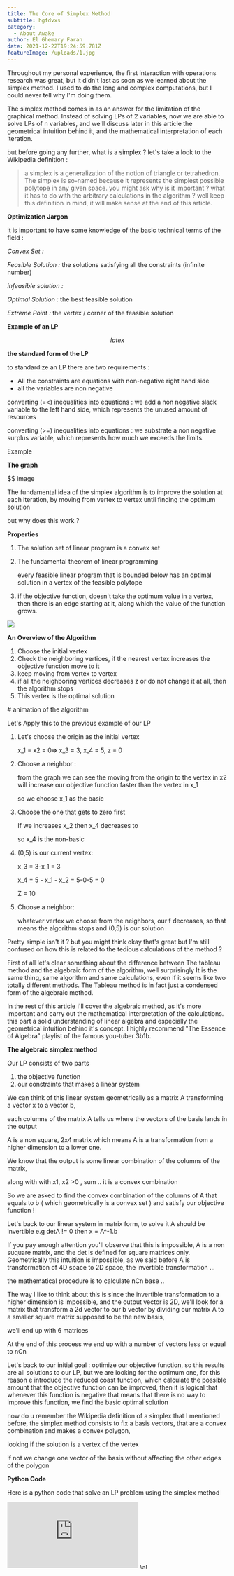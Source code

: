 ```yaml
---
title: The Core of Simplex Method
subtitle: hgfdvxs
category:
  - About Awake
author: El Ghemary Farah
date: 2021-12-22T19:24:59.781Z
featureImage: /uploads/1.jpg
---
```

Throughout my personal experience, the first interaction with operations research was great, but it didn't last as soon as we learned about the simplex method. I used to do the long and complex computations, but I could never tell why I'm doing them.

The simplex method comes in as an answer for the limitation of the graphical method. Instead of solving LPs of 2 variables, now we are able to solve LPs of n variables, and we'll discuss later in this article the geometrical intuition behind it, and the mathematical interpretation of each iteration.

but before going any further, what is a simplex ? let's take a look to the Wikipedia definition :

> a simplex is a generalization of the notion of triangle or tetrahedron. The simplex is so-named because it represents the simplest possible polytope in any given space.
you might ask why is it important ? what it has to do with the arbitrary calculations in the algorithm ? well keep this definition in mind, it will make sense at the end of this article.

**Optimization Jargon**

it is important to have some knowledge of the basic technical terms of the field :

*Convex Set :*

*Feasible Solution :* the solutions satisfying all the constraints (infinite number)

*infeasible solution :*

*Optimal Solution :* the best feasible solution

*Extreme Point :* the vertex / corner of the feasible solution

**Example of an LP**

$$ latex$$

**the standard form of the LP**

to standardize an LP there are two requirements :

* All the constraints are equations with non-negative right hand side
* all the variables are non negative

converting (=<) inequalities into equations : we add a non negative slack variable to the left hand side, which represents the unused amount of resources

converting (>=) inequalities into equations : we substrate a non negative surplus variable, which represents how much we exceeds the limits.

Example

**The graph**

$$ image

The fundamental idea of the simplex algorithm is to improve the solution at each iteration, by moving from vertex to vertex until finding the optimum solution

but why does this work ?

**Properties**

1. The solution set of linear program is a convex set
2. The fundamental theorem of linear programming

   every feasible linear program that is bounded below has an optimal solution in a vertex of the feasible polytope
3. if the objective function, doesn't take the optimum value in a vertex, then there is an edge starting at it, along which the value of the function grows.

![](https://upload.wikimedia.org/wikipedia/commons/d/d4/Simplex-method-3-dimensions.png)

**An** **Overview of the Algorithm**

1. Choose the initial vertex
2. Check the neighboring vertices, if the nearest vertex increases the objective function move to it
3. keep moving from vertex to vertex
4. if all the neighboring vertices decreases z or do not change it at all, then the algorithm stops
5. This vertex is the optimal solution

\# animation of the algorithm

Let's Apply this to the previous example of our LP

1. Let's choose the origin as the initial vertex

   x_1 = x2 = 0=> x_3 = 3, x_4 = 5, z = 0
2. Choose a neighbor :

   from the graph we can see the moving from the origin to the vertex in x2 will increase our objective function faster than the vertex in x_1

   so we choose x_1 as the basic
3. Choose the one that gets to zero first

   If we increases x_2 then x_4 decreases to

   so x_4 is the non-basic
4. (0,5) is our current vertex:

   x_3 = 3-x_1 = 3

   x_4 = 5 - x_1 - x_2 = 5-0-5 = 0

   Z = 10
5. Choose a neighbor:

   whatever vertex we choose from the neighbors, our f decreases, so that means the algorithm stops and (0,5) is our solution

Pretty simple isn't it ? but you might think okay that's great but I'm still confused on how this is related to the tedious calculations of the method ?

First of all let's clear something about the difference between The tableau method and the algebraic form of the algorithm, well surprisingly It is the same thing, same algorithm and same calculations, even if it seems like two totally different methods. The Tableau method is in fact just a condensed form of the algebraic method.

In the rest of this article I'll cover the algebraic method, as it's more important and carry out the mathematical interpretation of the calculations. this part a solid understanding of linear algebra and especially the geometrical intuition behind it's concept. I highly recommend "The Essence of Algebra" playlist of the famous you-tuber 3b1b.

**The algebraic simplex method**

Our LP consists of two parts

1. the objective function
2. our constraints that makes a linear system

We can think of this linear system geometrically as a matrix A transforming a vector x to a vector b,

each columns of the matrix A tells us where the vectors of the basis lands in the output

A is a non square, 2x4 matrix which means A is a transformation from a higher dimension to a lower one.

We know that the output is some linear combination of the columns of the matrix,

along with with x1, x2 >0 , sum .. it is a convex combination

So we are asked to find the convex combination of the columns of A that equals to b ( which geometrically is a convex set ) and satisfy our objective function !

Let's back to our linear system in matrix form, to solve it A should be invertible e.g detA != 0 then x = A^-1.b

If you pay enough attention you'll observe that this is impossible, A is a non suquare matrix, and the det is defined for square matrices only. Geometrically this intuition is impossible, as we said before A is transformation of 4D space to 2D space, the invertible transformation ...

the mathematical procedure is to calculate nCn base ..

The way I like to think about this is since the invertible transformation to a higher dimension is impossible, and the output vector is 2D, we'll look for a matrix that transform a 2d vector to our b vector by dividing our matrix A to a smaller square matrix supposed to be the new basis,

we'll end up with 6 matrices

At the end of this process we end up with a number of vectors less or equal to nCn

Let's back to our initial goal : optimize our objective function, so this results are all solutions to our LP, but we are looking for the optimum one, for this reason e introduce the reduced coast function, which calculate the possible amount that the objective function can be improved, then it is logical that whenever this function is negative that means that there is no way to improve this function, we find the basic optimal solution

now do u remember the Wikipedia definition of a simplex that I mentioned before, the simplex method consists to fix a basis vectors, that are a convex combination and makes a convex polygon,

looking if the solution is a vertex of the vertex

if not we change one vector of the basis without affecting the other edges of the polygon

**Python Code**

Here is a python code that solve an LP problem using the simplex method

![](https://latex.codecogs.com/svg.latex?y%3Dx%5E2)
<img src="http://www.sciweavers.org/tex2img.php?eq=%5Calpha%20&bc=Transparent&fc=Black&im=jpg&fs=12&ff=arev&edit=0" align="center" border="0" alt="\alpha " width="17" height="12" />

